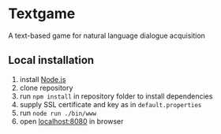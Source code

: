 # Textgame
A text-based game for natural language dialogue acquisition
## Local installation
1. install [Node.js](https://nodejs.org)
2. clone repository
3. run `npm install` in repository folder to install dependencies
4. supply SSL certificate and key as in `default.properties` 
5. run `node run ./bin/www`
6. open [localhost:8080](http://localhost:8080) in browser